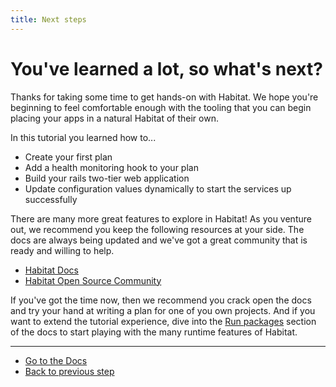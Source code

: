 ```yaml
---
title: Next steps
---
```


# You've learned a lot, so what's next?

Thanks for taking some time to get hands-on with Habitat. We hope you're beginning to feel comfortable enough with
the tooling that you can begin placing your apps in a natural Habitat of their own.

In this tutorial you learned how to...

- Create your first plan
- Add a health monitoring hook to your plan
- Build your rails two-tier web application
- Update configuration values dynamically to start the services up successfully

There are many more great features to explore in Habitat! As you venture out, we recommend you keep the following resources at your side. The docs are always being updated and we've got a great community that is ready and willing to help.

- [Habitat Docs](/docs)
- [Habitat Open Source Community](/community)

If you've got the time now, then we recommend you crack open the docs and try your hand at writing a plan for one of you own projects. And if you want to extend the tutorial experience, dive into the [Run packages](/docs/run-packages-overview) section of the docs to start playing with the many runtime features of Habitat.

<hr>
<ul class="main-content--button-nav">
  <li><a href="/docs" class="button cta">Go to the Docs</a></li>
  <li><a href="/tutorials/mac/update-app">Back to previous step</a></li>
</ul>
